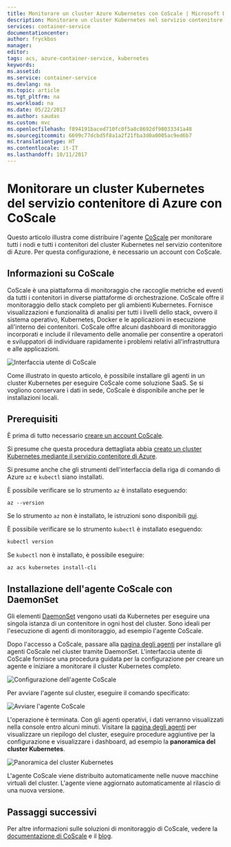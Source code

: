 ```yaml
---
title: Monitorare un cluster Azure Kubernetes con CoScale | Microsoft Docs
description: Monitorare un cluster Kubernetes nel servizio contenitore di Azure tramite CoScale
services: container-service
documentationcenter: 
author: fryckbos
manager: 
editor: 
tags: acs, azure-container-service, kubernetes
keywords: 
ms.assetid: 
ms.service: container-service
ms.devlang: na
ms.topic: article
ms.tgt_pltfrm: na
ms.workload: na
ms.date: 05/22/2017
ms.author: saudas
ms.custom: mvc
ms.openlocfilehash: f894191baced710fc0f5a8c8692df98033341a48
ms.sourcegitcommit: 6699c77dcbd5f8a1a2f21fba3d0a0005ac9ed6b7
ms.translationtype: HT
ms.contentlocale: it-IT
ms.lasthandoff: 10/11/2017
---
```

# <a name="monitor-an-azure-container-service-kubernetes-cluster-with-coscale"></a>Monitorare un cluster Kubernetes del servizio contenitore di Azure con CoScale

Questo articolo illustra come distribuire l'agente [CoScale](https://www.coscale.com/) per monitorare tutti i nodi e tutti i contenitori del cluster Kubernetes nel servizio contenitore di Azure. Per questa configurazione, è necessario un account con CoScale. 


## <a name="about-coscale"></a>Informazioni su CoScale 

CoScale è una piattaforma di monitoraggio che raccoglie metriche ed eventi da tutti i contenitori in diverse piattaforme di orchestrazione. CoScale offre il monitoraggio dello stack completo per gli ambienti Kubernetes. Fornisce visualizzazioni e funzionalità di analisi per tutti i livelli dello stack, ovvero il sistema operativo, Kubernetes, Docker e le applicazioni in esecuzione all'interno dei contenitori. CoScale offre alcuni dashboard di monitoraggio incorporati e include il rilevamento delle anomalie per consentire a operatori e sviluppatori di individuare rapidamente i problemi relativi all'infrastruttura e alle applicazioni.

![Interfaccia utente di CoScale](./media/container-service-kubernetes-coscale/coscale.png)

Come illustrato in questo articolo, è possibile installare gli agenti in un cluster Kubernetes per eseguire CoScale come soluzione SaaS. Se si vogliono conservare i dati in sede, CoScale è disponibile anche per le installazioni locali.


## <a name="prerequisites"></a>Prerequisiti

È prima di tutto necessario [creare un account CoScale](https://www.coscale.com/free-trial).

Si presume che questa procedura dettagliata abbia [creato un cluster Kubernetes mediante il servizio contenitore di Azure](container-service-kubernetes-walkthrough.md).

Si presume anche che gli strumenti dell'interfaccia della riga di comando di Azure `az` e `kubectl` siano installati.

È possibile verificare se lo strumento `az` è installato eseguendo:

```azurecli
az --version
```

Se lo strumento `az` non è installato, le istruzioni sono disponibili [qui](/cli/azure/install-azure-cli).

È possibile verificare se lo strumento `kubectl` è installato eseguendo:

```bash
kubectl version
```

Se `kubectl` non è installato, è possibile eseguire:

```azurecli
az acs kubernetes install-cli
```

## <a name="installing-the-coscale-agent-with-a-daemonset"></a>Installazione dell'agente CoScale con DaemonSet
Gli elementi [DaemonSet](https://kubernetes.io/docs/concepts/workloads/controllers/daemonset/) vengono usati da Kubernetes per eseguire una singola istanza di un contenitore in ogni host del cluster.
Sono ideali per l'esecuzione di agenti di monitoraggio, ad esempio l'agente CoScale.

Dopo l'accesso a CoScale, passare alla [pagina degli agenti](https://app.coscale.com/) per installare gli agenti CoScale nel cluster tramite DaemonSet. L'interfaccia utente di CoScale fornisce una procedura guidata per la configurazione per creare un agente e iniziare a monitorare il cluster Kubernetes completo.

![Configurazione dell'agente CoScale](./media/container-service-kubernetes-coscale/installation.png)

Per avviare l'agente sul cluster, eseguire il comando specificato:

![Avviare l'agente CoScale](./media/container-service-kubernetes-coscale/agent_script.png)

L'operazione è terminata. Con gli agenti operativi, i dati verranno visualizzati nella console entro alcuni minuti. Visitare la [pagina degli agenti](https://app.coscale.com/) per visualizzare un riepilogo del cluster, eseguire procedure aggiuntive per la configurazione e visualizzare i dashboard, ad esempio la **panoramica del cluster Kubernetes**.

![Panoramica del cluster Kubernetes](./media/container-service-kubernetes-coscale/dashboard_clusteroverview.png)

L'agente CoScale viene distribuito automaticamente nelle nuove macchine virtuali del cluster. L'agente viene aggiornato automaticamente al rilascio di una nuova versione.


## <a name="next-steps"></a>Passaggi successivi

Per altre informazioni sulle soluzioni di monitoraggio di CoScale, vedere la [documentazione di CoScale](http://docs.coscale.com/) e il [blog](https://www.coscale.com/blog). 

